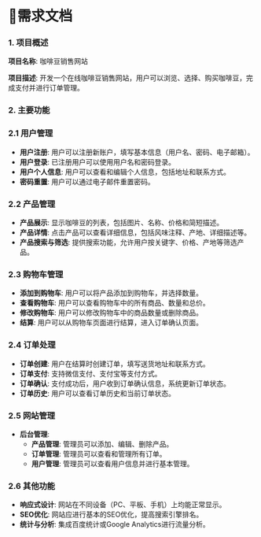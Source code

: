 # 📃需求文档

### 1. 项目概述

**项目名称**: 咖啡豆销售网站

**项目描述**: 开发一个在线咖啡豆销售网站，用户可以浏览、选择、购买咖啡豆，完成支付并进行订单管理。

### 2. 主要功能

### 2.1 用户管理

- **用户注册**: 用户可以注册新账户，填写基本信息（用户名、密码、电子邮箱）。
- **用户登录**: 已注册用户可以使用用户名和密码登录。
- **用户个人信息**: 用户可以查看和编辑个人信息，包括地址和联系方式。
- **密码重置**: 用户可以通过电子邮件重置密码。

### 2.2 产品管理

- **产品展示**: 显示咖啡豆的列表，包括图片、名称、价格和简短描述。
- **产品详情**: 点击产品可以查看详细信息，包括风味注释、产地、详细描述等。
- **产品搜索与筛选**: 提供搜索功能，允许用户按关键字、价格、产地等筛选产品。

### 2.3 购物车管理

- **添加到购物车**: 用户可以将产品添加到购物车，并选择数量。
- **查看购物车**: 用户可以查看购物车中的所有商品、数量和总价。
- **修改购物车**: 用户可以修改购物车中的商品数量或删除商品。
- **结算**: 用户可以从购物车页面进行结算，进入订单确认页面。

### 2.4 订单处理

- **订单创建**: 用户在结算时创建订单，填写送货地址和联系方式。
- **订单支付**: 支持微信支付、支付宝等支付方式。
- **订单确认**: 支付成功后，用户收到订单确认信息，系统更新订单状态。
- **订单历史**: 用户可以查看订单历史和当前订单状态。

### 2.5 网站管理

- **后台管理**:
    - **产品管理**: 管理员可以添加、编辑、删除产品。
    - **订单管理**: 管理员可以查看和管理所有订单。
    - **用户管理**: 管理员可以查看用户信息并进行基本管理。

### 2.6 其他功能

- **响应式设计**: 网站在不同设备（PC、平板、手机）上均能正常显示。
- **SEO优化**: 网站应进行基本的SEO优化，提高搜索引擎排名。
- **统计与分析**: 集成百度统计或Google Analytics进行流量分析。